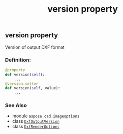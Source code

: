 ﻿---
title: version property
second_title: Aspose.CAD for Python via .NET API References
description: 
type: docs
weight: 190
url: /python-net/aspose.cad.imageoptions/dxfrenderoptions/version/
is_root: false
---

## version property


Version of output DXF format
### Definition:
```python
@property
def version(self):
    ...
@version.setter
def version(self, value):
    ...
```

### See Also
* module [`aspose.cad.imageoptions`](../../)
* class [`DxfOutputVersion`](/cad/python-net/aspose.cad.imageoptions/dxfoutputversion)
* class [`DxfRenderOptions`](/cad/python-net/aspose.cad.imageoptions/dxfrenderoptions)
